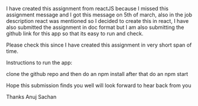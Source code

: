 I have created this assignment from reactJS because I missed this assignment message and I got this message on 5th of march, also in the job description react was mentioned so I decided to create this in react, I have also submitted the assignment in doc format but I am also submitting the github link for this app so that its easy to run and check.


Please check this since I have created this assignment in very short span of time.

Instructions to run the app:

clone the github repo and then do an npm install 
after that do an npm start 

Hope this submission finds you well will look forward to hear back from you

Thanks
Anuj Sachan


